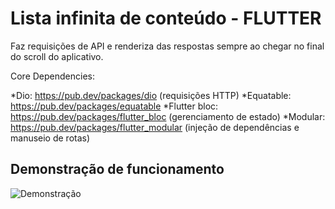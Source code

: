 # Lista infinita de conteúdo - FLUTTER

Faz requisições de API e renderiza das respostas sempre ao chegar no final do scroll do aplicativo.

Core Dependencies: 

*Dio: https://pub.dev/packages/dio (requisições HTTP)
*Equatable: https://pub.dev/packages/equatable
*Flutter bloc: https://pub.dev/packages/flutter_bloc (gerenciamento de estado)
*Modular: https://pub.dev/packages/flutter_modular (injeção de dependências e manuseio de rotas)


## Demonstração de funcionamento

![Demonstração](readme/screenshot/demonstracao.gif)